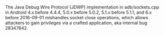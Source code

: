 The Java Debug Wire Protocol (JDWP) implementation in adb/sockets.cpp in Android 4.x before 4.4.4, 5.0.x before 5.0.2, 5.1.x before 5.1.1, and 6.x before 2016-09-01 mishandles socket close operations, which allows attackers to gain privileges via a crafted application, aka internal bug 28347842.
